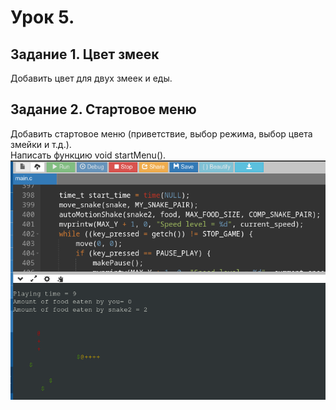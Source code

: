 # Урок 5.
## Задание 1. Цвет змеек
Добавить цвет для двух змеек и еды.

## Задание 2. Стартовое меню
Добавить стартовое меню (приветствие, выбор режима, выбор цвета змейки и т.д.).  
Написать функцию void startMenu().
![img.png](img_2.png)
